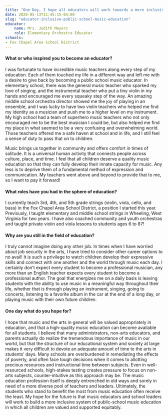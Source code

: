 ```yaml
---
title: "One Day, I hope all educators will work towards a more inclusive system of public school music education"
date: 2020-05-13T11:45:15-04:00
slug: "educator-inclusive-public-school-music-education"
educator:
    name: Mrs. Judith Meyers
    role: Elementary Orchestra Educator
schools:
- Fox Chapel Area School District
---
```


#### What or who inspired you to become an educator?

I was fortunate to have incredible music teachers along every step of my education. Each of them touched my life in a different way and left me with a desire to give back by becoming a public school music educator. In elementary school, there was the general music teacher who sparked my love of singing, and the instrumental teacher who put a tiny violin in my hands and encouraged me every squeaky step of the way. An amazing middle school orchestra director showed me the joy of playing in an ensemble, and I was lucky to have two violin teachers who helped me find my identity as a musician and push me to a higher level on my instrument. My high school had a team of superhero music teachers who not only encouraged me to be the best musician I could be, but also helped me find my place in what seemed to be a very confusing and overwhelming world. Those teachers offered me a safe haven at school and in life, and I still feel a sense of duty to pass that on to children.

Music brings us together in community and offers comfort in times of solitude. It is a universal human activity that connects people across culture, place, and time. I feel that all children deserve a quality music education so that they can fully develop their innate capacity for music. Any less is to deprive them of a fundamental method of expression and communication. My teachers went above and beyond to provide that to me, so I want to pay it forward!

#### What roles have you had in the sphere of education?

I currently teach 3rd, 4th, and 5th grade strings (violin, viola, cello, and bass) in the Fox Chapel Area School District, a position I started this year. Previously, I taught elementary and middle school strings in Wheeling, West Virginia for two years. I have also coached community and youth orchestras and taught private violin and viola lessons to students ages 6 to 87!

#### Why are you still in the field of education?

I truly cannot imagine doing any other job. In times when I have worried about job security in the arts, I have tried to consider other career options to no avail! It is such a privilege to watch children develop their expressive skills and connect with one another and the world through music each day. I certainly don’t expect every student to become a professional musician, any more than an English teacher expects every student to become a professional author. The goal that energizes me on a daily basis is leaving students with the ability to use music in a meaningful way throughout their life, whether that is through playing an instrument, singing, going to concerts, listening to a favorite album in the car at the end of a long day, or playing music with their own future children.

#### One day what do you hope for?

I hope that music and the arts in general will be valued appropriately in education, and that a high-quality music education can become available for all students. I believe that many administrators, non-arts educators, and parents actually do realize the tremendous importance of music in our world, but that the structure of our educational system and society at large makes it very difficult to devote an adequate amount of time to the arts in students’ days. Many schools are overburdened in remediating the effects of poverty, and often face tough decisions when it comes to allotting precious resources and instructional time between subjects. Even in well-resourced schools, high-stakes testing creates pressure to focus on non-arts subjects, counter-intuitive as this approach may be. The music education profession itself is deeply entrenched in old ways and sorely in need of a more diverse pool of teachers and leaders. Ultimately, the students who stand to benefit the most from music education often receive the least. My hope for the future is that music educators and school leaders will work to build a more inclusive system of public-school music education in which all children are valued and supported equitably.
